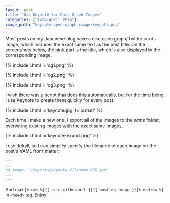 ```yaml
---
layout: post
title: "Use Keynote for Open Graph Images"
categories: ["1404-April 2014"]
image_path: "keynote-open-graph-image/keynote.png"
---
```


Most posts on my Japanese blog have a nice open graph/Twitter cards image, which includes the exact same text as the post title. On the screenshots below, the pink part is the title, which is also displayed in the corresponding image.

{% include i.html i='og1.png' %}

{% include i.html i='og2.png' %}

{% include i.html i='og3.png' %}

I wish there was a script that does this automatically, but for the time being, I use Keynote to create them quickly for every post.

{% include i.html i='keynote.jpg' t='outset' %}

Each time I make a new one, I export all of the images to the *same* folder, overwiting existing images with the exact same images.

{% include i.html i='keynote-export.png' %}

I use Jekyll, so I can simplify specify the filename of each image on the post's YAML front matter:

```yaml
---
...
og_image: "/exports/keynote-filename.005.jpg"
...
---
```

And use `{% raw %}{{ site.github.url }}{{ post.og_image }}{% endraw %}` in `<head>` tag. Enjoy!
